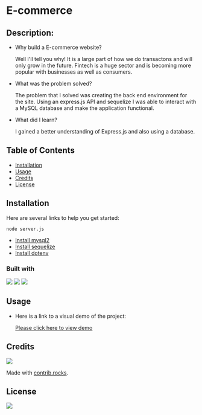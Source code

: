 # E-commerce 

## Description:

- Why build a E-commerce website?

    Well I'll tell you why! It is a large part of how we do transactons and will only grow in the future. Fintech is a huge sector and is becoming more popular with businesses as well as consumers.

- What was the problem solved?

    The problem that I solved was creating the back end environment for the site. Using an express.js API and sequelize I was able to interact with a MySQL database and make the application functional.

- What did I learn?

    I gained a better understanding of Express.js and also using a database.

## Table of Contents

- [Installation](#installation)
- [Usage](#usage)
- [Credits](#credits)
- [License](#license)

## Installation
Here are several links to help you get started:

    node server.js


- [Install mysql2](https://www.npmjs.com/package/mysql2)
- [Install sequelize](https://www.npmjs.com/package/sequelize)
- [Install dotenv](https://www.npmjs.com/package/dotenv)

### Built with
<img src="https://img.shields.io/badge/Express.js-404D59?style=for-the-badge" />
<img src="https://img.shields.io/badge/MySQL-00000F?style=for-the-badge&logo=mysql&logoColor=white" />
<img src= "https://img.shields.io/badge/Insomnia-black?style=for-the-badge&logo=insomnia&logoColor=5849BE" />

 

## Usage

- Here is a link to a visual demo of the project:

     [Please click here to view demo](www.com)

## Credits
<a href="https://github.com/skyllarb/Fort-polio/graphs/contributors">
  <img src="https://contrib.rocks/image?repo=skyllarb/Fort-polio" />
</a>

Made with [contrib.rocks](https://contrib.rocks).

## License
<img
 src="http://ForTheBadge.com/images/badges/built-with-love.svg" />


